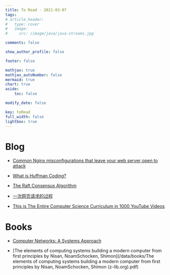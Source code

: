 ```yaml
---
title: To Read - 2021-03-07
tags: 
# article_header:
#   type: cover
#   image:
#     src: /image/java/java-streams.jpg

comments: false

show_author_profile: false

footer: false

mathjax: true
mathjax_autoNumber: false
mermaid: true
chart: true
aside:
    toc: false

modify_date: false

key: toRead
full_width: false
lightbox: true
---
```

<!--more-->
# Blog 

- [Common Nginx misconfigurations that leave your web server open to attack](https://blog.detectify.com/2020/11/10/common-nginx-misconfigurations/)


- [What is Huffman Coding?](https://www.baseclass.io/huffman-coding/)


- [The Raft Consensus Algorithm](https://raft.github.io/)

- [一次网页请求的过程](http://daizuozhuo.github.io/web-request/)

- [This is The Entire Computer Science Curriculum in 1000 YouTube Videos](https://web.archive.org/web/20210210143025/https://laconicml.com/computer-science-curriculum-youtube-videos/)

# Books

- [Computer Networks: A Systems Approach](https://book.systemsapproach.org/index.html)


- [The elements of computing systems building a modern computer from first principles by Nisan, NoamSchocken, Shimon](/data/books/The elements of computing systems building a modern computer from first principles by Nisan, NoamSchocken, Shimon (z-lib.org).pdf)




